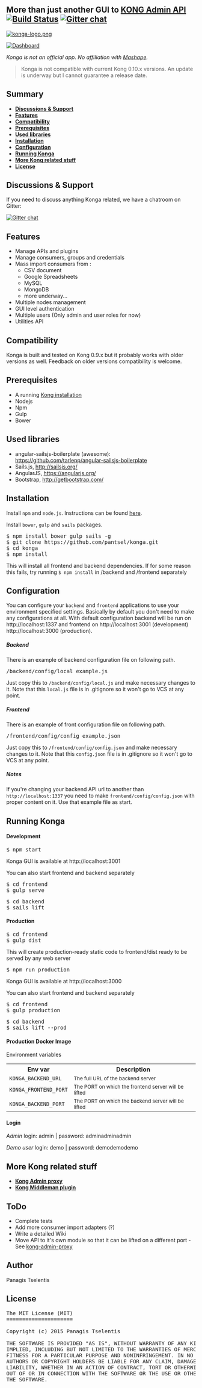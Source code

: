 ## More than just another GUI to [KONG Admin API](http://getkong.org)    [![Build Status](https://travis-ci.org/pantsel/konga.svg?branch=master)](https://travis-ci.org/pantsel/konga)    [![Gitter chat](https://badges.gitter.im/pantsel-konga/Lobby.png)](https://gitter.im/pantsel-konga/Lobby)

[![konga-logo.png](screenshots/konga-logo.png)](screenshots/konga-logo.png?raw=true)


[![Dashboard](screenshots/bc.png)](screenshots/bc.png?raw=true)

<em>Konga is not an official app. No affiliation with [Mashape](https://www.mashape.com/).</em>


> Konga is not compatible with current Kong 0.10.x versions. An update is underway but I cannot guarantee a release date.


## Summary

- [**Discussions & Support**](#discussions--support)
- [**Features**](#features)
- [**Compatibility**](#compatibility)
- [**Prerequisites**](#prerequisites)
- [**Used libraries**](#used-libraries)
- [**Installation**](#installation)
- [**Configuration**](#configuration)
- [**Running Konga**](#running-konga)
- [**More Kong related stuff**](#more-kong-related-stuff)
- [**License**](#license)

## Discussions & Support
If you need to discuss anything Konga related, we have a chatroom on Gitter:

[![Gitter chat](https://badges.gitter.im/pantsel-konga/Lobby.png)](https://gitter.im/pantsel-konga/Lobby)

## Features
* Manage APIs and plugins
* Manage consumers, groups and credentials
* Mass import consumers from :
    * CSV document
    * Google Spreadsheets
    * MySQL
    * MongoDB
    * more underway...
* Multiple nodes management
* GUI level authentication
* Multiple users (Only admin and user roles for now)
* Utilities API

## Compatibility
Konga is built and tested on Kong 0.9.x but it probably works with older versions as well.
Feedback on older versions compatibility is welcome.

## Prerequisites
- A running [Kong installation](https://getkong.org/) 
- Nodejs
- Npm
- Gulp
- Bower

## Used libraries
* angular-sailsjs-boilerplate (awesome): https://github.com/tarlepp/angular-sailsjs-boilerplate
* Sails.js, http://sailsjs.org/
* AngularJS, https://angularjs.org/
* Bootstrap, http://getbootstrap.com/

## Installation

Install <code>npm</code> and <code>node.js</code>. Instructions can be found [here](http://sailsjs.org/#/getStarted?q=what-os-do-i-need).

Install <code>bower</code>, <code>gulp</code> and <code>sails</code> packages.
<pre>
$ npm install bower gulp sails -g
$ git clone https://github.com/pantsel/konga.git
$ cd konga
$ npm install
</pre>
This will install all frontend and backend dependencies. If for some reason this fails, 
try running <code>$ npm install</code> in /backend and /frontend separately

## Configuration
You can configure your <code>backend</code> and <code>frontend</code> applications to use your environment specified
settings. Basically by default you don't need to make any configurations at all. With default configuration backend will be run on http://localhost:1337 and frontend on http://localhost:3001 (development) http://localhost:3000 (production).

##### Backend
There is an example of backend configuration file on following path.

<pre>
/backend/config/local_example.js
</pre>

Just copy this to <code>/backend/config/local.js</code> and make necessary changes to it. Note that this
<code>local.js</code> file is in .gitignore so it won't go to VCS at any point.

##### Frontend
There is an example of front configuration file on following path.

<pre>
/frontend/config/config_example.json
</pre>

Just copy this to <code>/frontend/config/config.json</code> and make necessary changes to it. Note that this
<code>config.json</code> file is in .gitignore so it won't go to VCS at any point.

##### Notes
If you're changing your backend API url to another than <code>http://localhost:1337</code> you need to make
<code>frontend/config/config.json</code> with proper content on it. Use that example file as start.

## Running Konga

#### Development
<pre>
$ npm start
</pre>
Konga GUI is available at http://localhost:3001

You can also start frontend and backend separately
<pre>
$ cd frontend
$ gulp serve
</pre>
<pre>
$ cd backend
$ sails lift
</pre>

#### Production
<pre>
$ cd frontend
$ gulp dist
</pre>
This will create production-ready static code to frontend/dist ready to be served by any web server

<pre>
$ npm run production
</pre>
Konga GUI is available at http://localhost:3000

You can also start frontend and backend separately
<pre>
$ cd frontend
$ gulp production
</pre>
<pre>
$ cd backend
$ sails lift --prod
</pre>

#### Production Docker Image

Environment variables

<table>
    <tr>
        <th>Env var</th>
        <th>Description</th>
    </tr>
    <tr>
        <td><code>KONGA_BACKEND_URL</code></td>
        <td><small>The full URL of the backend server</small></td>
    </tr>
    <tr>
        <td><code>KONGA_FRONTEND_PORT</code></td>
        <td><small>The PORT on which the frontend server will be lifted</small></td>
    </tr>
    <tr>
        <td><code>KONGA_BACKEND_PORT</code></td>
        <td><small>The PORT on which the backend server will be lifted</small></td>
    </tr>
</table>



#### Login
*Admin*
login: admin | password: adminadminadmin

*Demo user*
login: demo | password: demodemodemo

## More Kong related stuff
- [**Kong Admin proxy**](https://github.com/pantsel/kong-admin-proxy)
- [**Kong Middleman plugin**](https://github.com/pantsel/kong-middleman-plugin)


## ToDo
* Complete tests
* Add more consumer import adapters (?)
* Write a detailed Wiki
* Move API to it's own module so that it can be lifted on a different port - See [kong-admin-proxy](https://github.com/pantsel/kong-admin-proxy)

## Author
Panagis Tselentis

## License
<pre>
The MIT License (MIT)
=====================

Copyright (c) 2015 Panagis Tselentis

THE SOFTWARE IS PROVIDED "AS IS", WITHOUT WARRANTY OF ANY KIND, EXPRESS OR
IMPLIED, INCLUDING BUT NOT LIMITED TO THE WARRANTIES OF MERCHANTABILITY,
FITNESS FOR A PARTICULAR PURPOSE AND NONINFRINGEMENT. IN NO EVENT SHALL THE
AUTHORS OR COPYRIGHT HOLDERS BE LIABLE FOR ANY CLAIM, DAMAGES OR OTHER
LIABILITY, WHETHER IN AN ACTION OF CONTRACT, TORT OR OTHERWISE, ARISING FROM,
OUT OF OR IN CONNECTION WITH THE SOFTWARE OR THE USE OR OTHER DEALINGS IN
THE SOFTWARE.
</pre>
